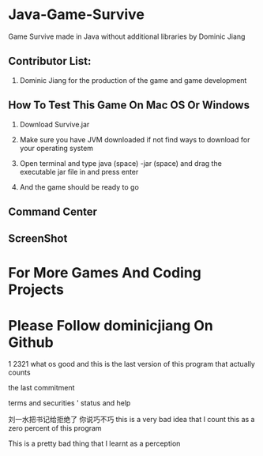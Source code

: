 # Java-Game-Survive

Game Survive made in Java without additional libraries by Dominic Jiang

## Contributor List:

1. Dominic Jiang for the production of the game and game development

## How To Test This Game On Mac OS Or Windows

1. Download Survive.jar 

2. Make sure you have JVM downloaded if not find ways to download for your operating system

3. Open terminal and type java (space) -jar (space) and drag the executable jar file in and press enter 

4. And the game should be ready to go

## Command Center

## ScreenShot

# For More Games And Coding Projects

# Please Follow dominicjiang On Github

1 2321
 what os good and this is the last version of this program that actually counts
 
 the last commitment
 
 terms and securities
 '
 status and help
 
 刘一水把书记给拒绝了 你说巧不巧
this is a very bad idea that I count this as a zero percent of this program

This is a pretty bad thing that I learnt as a perception
